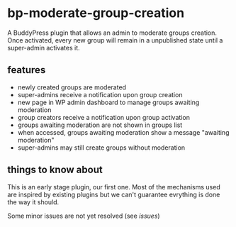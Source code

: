 # bp-moderate-group-creation
A BuddyPress plugin that allows an admin to moderate groups creation. 
Once activated, every new group will remain in a unpublished state until a super-admin activates it.

## features

 * newly created groups are moderated
 * super-admins receive a notification upon group creation
 * new page in WP admin dashboard to manage groups awaiting moderation
 * group creators receive a notification upon group activation
 * groups awaiting moderation are not shown in groups list
 * when accessed, groups awaiting moderation show a message "awaiting moderation"
 * super-admins may still create groups without moderation
 
## things to know about
This is an early stage plugin, our first one. Most of the mechanisms used are inspired by existing plugins but we can't guarantee evrything is done the way it should.

Some minor issues are not yet resolved (see _issues_)
